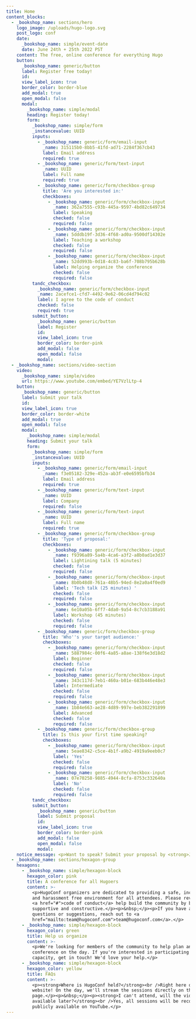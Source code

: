 ```yaml
---
title: Home
content_blocks:
  - _bookshop_name: sections/hero
    logo_image: /uploads/hugo-logo.svg
    post_logo: conf
    date:
      _bookshop_name: simple/event-date
      date: June 24th + 25th 2022 PST
    content: The free, online conference for everything Hugo
    button:
      _bookshop_name: generic/button
      label: Register free today!
      id:
      view_label_icon: true
      border_color: border-blue
      add_modal: true
      open_modal: false
      modal:
        _bookshop_name: simple/modal
        heading: Register today!
        form:
          _bookshop_name: simple/form
          _instancevalue: UUID
          inputs:
            - _bookshop_name: generic/form/email-input
              _name: 315115b0-8bb5-41fd-ad71-2284f367cb43
              label: Email address
              required: true
            - _bookshop_name: generic/form/text-input
              _name: UUID
              label: Full name
              required: true
            - _bookshop_name: generic/form/checkbox-group
              title: 'Are you interested in:'
              checkboxes:
                - _bookshop_name: generic/form/checkbox-input
                  _name: 362a7555-c93b-445a-9597-4bd82c649734
                  label: Speaking
                  checked: false
                  required: false
                - _bookshop_name: generic/form/checkbox-input
                  _name: 5dddb19f-3d36-4f68-ad0a-9500df14302e
                  label: Teaching a workshop
                  checked: false
                  required: false
                - _bookshop_name: generic/form/checkbox-input
                  _name: 52dd993b-0d18-4c83-ba6f-708b795b628b
                  label: Helping organize the conference
                  checked: false
                  required: false
          tandc_checkbox:
            _bookshop_name: generic/form/checkbox-input
            _name: 2acefce1-cfd7-4492-9e62-06cd4d794c02
            label: I agree to the code of conduct
            checked: false
            required: true
          submit_button:
            _bookshop_name: generic/button
            label: Register
            id:
            view_label_icon: true
            border_color: border-pink
            add_modal: false
            open_modal: false
            modal:
  - _bookshop_name: sections/video-section
    video:
      _bookshop_name: simple/video
      url: https://www.youtube.com/embed/YE7VzlLtp-4
    button:
      _bookshop_name: generic/button
      label: Submit your talk
      id:
      view_label_icon: true
      border_color: border-white
      add_modal: true
      open_modal: false
      modal:
        _bookshop_name: simple/modal
        heading: Submit your talk
        form:
          _bookshop_name: simple/form
          _instancevalue: UUID
          inputs:
            - _bookshop_name: generic/form/email-input
              _name: f3e05182-329e-452a-ab3f-e0e6595bfb34
              label: Email address
              required: true
            - _bookshop_name: generic/form/text-input
              _name: UUID
              label: Company
              required: false
            - _bookshop_name: generic/form/text-input
              _name: UUID
              label: Full name
              required: true
            - _bookshop_name: generic/form/checkbox-group
              title: 'Type of proposal:'
              checkboxes:
                - _bookshop_name: generic/form/checkbox-input
                  _name: f9396a89-5a4b-4ca6-a3f2-a8b0ad1e3d37
                  label: Lightining talk (5 minutes)
                  checked: false
                  required: false
                - _bookshop_name: generic/form/checkbox-input
                  _name: 8b0b48d8-761a-48b5-94ed-8e2a0a4f0ed9
                  label: 'Tech talk (25 minutes) '
                  checked: false
                  required: false
                - _bookshop_name: generic/form/checkbox-input
                  _name: 6e10a05b-6ff7-4da0-9a54-8c7cb3188a91
                  label: Workshop (45 minutes)
                  checked: false
                  required: false
            - _bookshop_name: generic/form/checkbox-group
              title: 'Who''s your target audience:'
              checkboxes:
                - _bookshop_name: generic/form/checkbox-input
                  _name: 5887984c-00f6-4a85-a8ae-138f6e3d18d2
                  label: Beginner
                  checked: false
                  required: false
                - _bookshop_name: generic/form/checkbox-input
                  _name: 343c117d-7eb1-460a-b01e-683b446e48e3
                  label: Intermediate
                  checked: false
                  required: false
                - _bookshop_name: generic/form/checkbox-input
                  _name: 1b84e663-ae28-4d89-997e-beb382291899
                  label: Advanced
                  checked: false
                  required: false
            - _bookshop_name: generic/form/checkbox-group
              title: Is this your first time speaking?
              checkboxes:
                - _bookshop_name: generic/form/checkbox-input
                  _name: 5eae8342-c5ce-4b1f-a9b2-4919a9eeb0c7
                  label: 'Yes'
                  checked: false
                  required: false
                - _bookshop_name: generic/form/checkbox-input
                  _name: 07e70258-9885-4944-8cfa-8753c332640a
                  label: 'No'
                  checked: false
                  required: false
          tandc_checkbox:
          submit_button:
            _bookshop_name: generic/button
            label: Submit proposal
            id:
            view_label_icon: true
            border_color: border-pink
            add_modal: false
            open_modal: false
            modal:
    notice_message: <p>Want to speak? Submit your proposal by <strong>June 1st. </strong></p>
  - _bookshop_name: sections/hexagon-group
    hexagons:
      - _bookshop_name: simple/hexagon-block
        hexagon_color: pink
        title: A conference for all Hugoers
        content: >-
          <p>HugoConf organizers are dedicated to providing a safe, inclusive
          and harassment free environment for all attendees. Please review our
          <a href="#">code of conduct</a> help build the community by being
          supportive and constructive.</p><p>&nbsp;</p><p>If you have any
          questions or suggestions, reach out to <a
          href="mailto:team@hugoconf.com">team@hugoconf.com</a>.</p>
      - _bookshop_name: simple/hexagon-block
        hexagon_color: green
        title: Help us organize
        content: >-
          <p>We're looking for members of the community to help plan and run the
          conference on the day. If you're interested in participating in any
          capacity, get in touch! We'd love your help.</p>
      - _bookshop_name: simple/hexagon-block
        hexagon_color: yellow
        title: FAQs
        content: >-
          <p><strong>Where is HugoConf held?</strong><br />Right here on this
          website! On the day, we'll stream the sessions directly on this
          page.</p><p>&nbsp;</p><p><strong>I can't attend, will the videos be
          available later?</strong><br />Yes, all sessions will be recorded and
          publicly available on YouTube.</p>
---
```



